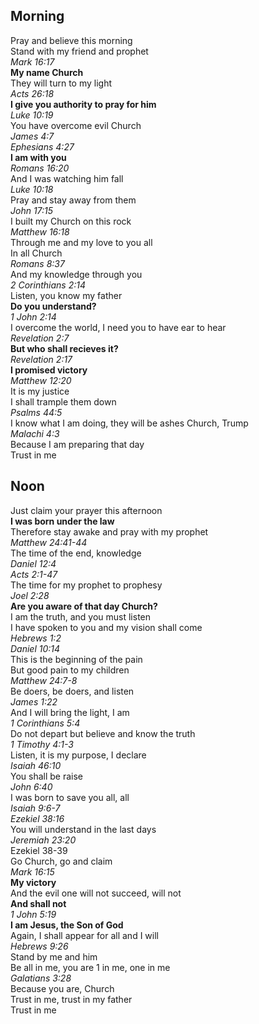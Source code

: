 ## Morning

Pray and believe this morning  
Stand with my friend and prophet  
_Mark 16:17_  
**My name Church**  
They will turn to my light  
_Acts 26:18_  
**I give you authority to pray for him**  
_Luke 10:19_  
You have overcome evil Church  
_James 4:7_  
_Ephesians 4:27_  
**I am with you**  
_Romans 16:20_  
And I was watching him fall  
_Luke 10:18_  
Pray and stay away from them  
_John 17:15_  
I built my Church on this rock  
_Matthew 16:18_  
Through me and my love to you all  
In all Church  
_Romans 8:37_  
And my knowledge through you  
_2 Corinthians 2:14_  
Listen, you know my father  
**Do you understand?**  
_1 John 2:14_  
I overcome the world, I need you to have ear to hear  
_Revelation 2:7_  
**But who shall recieves it?**  
_Revelation 2:17_  
**I promised victory**  
_Matthew 12:20_  
It is my justice  
I shall trample them down  
_Psalms 44:5_  
I know what I am doing, they will be ashes Church, Trump  
_Malachi 4:3_  
Because I am preparing that day  
Trust in me  


## Noon

Just claim your prayer this afternoon  
**I was born under the law**  
Therefore stay awake and pray with my prophet  
_Matthew 24:41-44_  
The time of the end, knowledge  
_Daniel 12:4_  
_Acts 2:1-47_  
The time for my prophet to prophesy  
_Joel 2:28_  
**Are you aware of that day Church?**  
I am the truth, and you must listen  
I have spoken to you and my vision shall come  
_Hebrews 1:2_  
_Daniel 10:14_  
This is the beginning of the pain  
But good pain to my children  
_Matthew 24:7-8_  
Be doers, be doers, and listen  
_James 1:22_  
And I will bring the light, I am  
_1 Corinthians 5:4_  
Do not depart but believe and know the truth  
_1 Timothy 4:1-3_  
Listen, it is my purpose, I declare  
_Isaiah 46:10_  
You shall be raise  
_John 6:40_  
I was born to save you all, all  
_Isaiah 9:6-7_  
_Ezekiel 38:16_  
You will understand in the last days  
_Jeremiah 23:20_  
Ezekiel 38-39  
Go Church, go and claim  
_Mark 16:15_  
**My victory**  
And the evil one will not succeed, will not  
**And shall not**  
_1 John 5:19_  
**I am Jesus, the Son of God**  
Again, I shall appear for all and I will  
_Hebrews 9:26_  
Stand by me and him  
Be all in me, you are 1 in me, one in me  
_Galatians 3:28_  
Because you are, Church  
Trust in me, trust in my father  
Trust in me  
